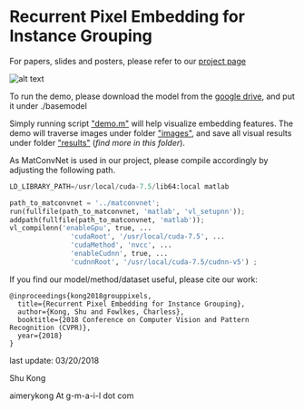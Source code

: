 # Recurrent Pixel Embedding for Instance Grouping

For papers, slides and posters, please refer to our [project page](http://www.ics.uci.edu/~skong2/SMMMSG.html "pixel-grouping")


![alt text](https://raw.githubusercontent.com/aimerykong/Recurrent-Pixel-Embedding-for-Instance-Grouping/master/demo3_objectness_proposal_detection/results/id1_summary.jpg "visualization")

To run the demo, please download the model from the [google drive](https://drive.google.com/drive/u/1/folders/1Ii1RPiwB-SvQchnmRvSVEcGSCCrxvpHc), and put it under ./basemodel

Simply running script ["demo.m"](https://github.com/aimerykong/Recurrent-Pixel-Embedding-for-Instance-Grouping/blob/master/demo3_objectness_proposal_detection/demo.m) will help visualize embedding features. The demo will traverse images under folder ["images"](https://github.com/aimerykong/Recurrent-Pixel-Embedding-for-Instance-Grouping/tree/master/demo3_objectness_proposal_detection/images), and save all visual results under folder ["results"](https://github.com/aimerykong/Recurrent-Pixel-Embedding-for-Instance-Grouping/tree/master/demo3_objectness_proposal_detection/results) (*find more in this folder*).






As MatConvNet is used in our project, please compile accordingly by adjusting the following path.

```python
LD_LIBRARY_PATH=/usr/local/cuda-7.5/lib64:local matlab 

path_to_matconvnet = '../matconvnet';
run(fullfile(path_to_matconvnet, 'matlab', 'vl_setupnn'));
addpath(fullfile(path_to_matconvnet, 'matlab'));
vl_compilenn('enableGpu', true, ...
               'cudaRoot', '/usr/local/cuda-7.5', ...
               'cudaMethod', 'nvcc', ...
               'enableCudnn', true, ...
               'cudnnRoot', '/usr/local/cuda-7.5/cudnn-v5') ;

```


If you find our model/method/dataset useful, please cite our work:

    @inproceedings{kong2018grouppixels,
      title={Recurrent Pixel Embedding for Instance Grouping},
      author={Kong, Shu and Fowlkes, Charless},
      booktitle={2018 Conference on Computer Vision and Pattern Recognition (CVPR)},
      year={2018}
    }




last update: 03/20/2018

Shu Kong

aimerykong At g-m-a-i-l dot com

